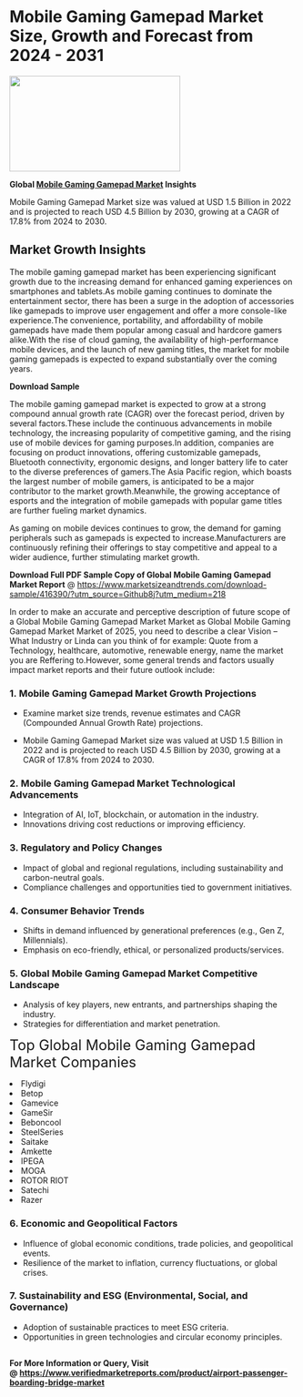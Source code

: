 <H1>Mobile Gaming Gamepad Market Size, Growth and Forecast from 2024 - 2031</H1><img class="aligncenter size-medium wp-image-584254" src="https://thirdeyenews.in/wp-content/uploads/2024/09/Global-Market-Research-300x168.jpeg" alt="" width="300" height="168" /><p><strong>Global&nbsp;<a href="https://www.marketsizeandtrends.com/download-sample/416390/?utm_source=Github8j?utm_medium=218">Mobile Gaming Gamepad Market</a> Insights</strong></p><p>Mobile Gaming Gamepad Market size was valued at USD 1.5 Billion in 2022 and is projected to reach USD 4.5 Billion by 2030, growing at a CAGR of 17.8% from 2024 to 2030.</p><p><h2>Market Growth Insights</h2> <p>The mobile gaming gamepad market has been experiencing significant growth due to the increasing demand for enhanced gaming experiences on smartphones and tablets.As mobile gaming continues to dominate the entertainment sector, there has been a surge in the adoption of accessories like gamepads to improve user engagement and offer a more console-like experience.The convenience, portability, and affordability of mobile gamepads have made them popular among casual and hardcore gamers alike.With the rise of cloud gaming, the availability of high-performance mobile devices, and the launch of new gaming titles, the market for mobile gaming gamepads is expected to expand substantially over the coming years.</p> <p><strong>Download Sample</strong></p> <p>The mobile gaming gamepad market is expected to grow at a strong compound annual growth rate (CAGR) over the forecast period, driven by several factors.These include the continuous advancements in mobile technology, the increasing popularity of competitive gaming, and the rising use of mobile devices for gaming purposes.In addition, companies are focusing on product innovations, offering customizable gamepads, Bluetooth connectivity, ergonomic designs, and longer battery life to cater to the diverse preferences of gamers.The Asia Pacific region, which boasts the largest number of mobile gamers, is anticipated to be a major contributor to the market growth.Meanwhile, the growing acceptance of esports and the integration of mobile gamepads with popular game titles are further fueling market dynamics.<p>As gaming on mobile devices continues to grow, the demand for gaming peripherals such as gamepads is expected to increase.Manufacturers are continuously refining their offerings to stay competitive and appeal to a wider audience, further stimulating market growth.</p> <p><span class=""><strong>Download Full PDF Sample Copy of Global Mobile Gaming Gamepad Market Report</strong> @ <a href="https://www.marketsizeandtrends.com/download-sample/416390/?utm_source=Github8j?utm_medium=218" target="_blank">https://www.marketsizeandtrends.com/download-sample/416390/?utm_source=Github8j?utm_medium=218</a></span></p><p>In order to make an accurate and perceptive description of future scope of a Global&nbsp;Mobile Gaming Gamepad Market Market as Global&nbsp;Mobile Gaming Gamepad Market Market of 2025, you need to describe a clear Vision &ndash; What Industry or Linda can you think of for example: Quote from a Technology, healthcare, automotive, renewable energy, name the market you are Reffering to.However, some general trends and factors usually impact market reports and their future outlook include:</p><h3>1.&nbsp;<strong>Mobile Gaming Gamepad Market Growth Projections</strong></h3><ul><li>Examine market size trends, revenue estimates and CAGR (Compounded Annual Growth Rate) projections.</li><li><p>Mobile Gaming Gamepad Market size was valued at USD 1.5 Billion in 2022 and is projected to reach USD 4.5 Billion by 2030, growing at a CAGR of 17.8% from 2024 to 2030.</p></li></ul><h3>2.&nbsp;<strong>Mobile Gaming Gamepad Market Technological Advancements</strong></h3><ul><li>Integration of AI, IoT, blockchain, or automation in the industry.</li><li>Innovations driving cost reductions or improving efficiency.</li></ul><h3>3.&nbsp;<strong>Regulatory and Policy Changes</strong></h3><ul><li>Impact of global and regional regulations, including sustainability and carbon-neutral goals.</li><li>Compliance challenges and opportunities tied to government initiatives.</li></ul><h3>4.&nbsp;<strong>Consumer Behavior Trends</strong></h3><ul><li>Shifts in demand influenced by generational preferences (e.g., Gen Z, Millennials).</li><li>Emphasis on eco-friendly, ethical, or personalized products/services.</li></ul><h3>5.&nbsp;<strong>Global Mobile Gaming Gamepad Market Competitive Landscape</strong></h3><ul><li>Analysis of key players, new entrants, and partnerships shaping the industry.</li><li>Strategies for differentiation and market penetration.</li></ul><p data-pm-slice="1 1 []"><span style="color: inherit; font-family: inherit; font-size: 25px;">Top Global Mobile Gaming Gamepad Market Companies</span></p><div class="" data-test-id=""><p><li>Flydigi</li><li> Betop</li><li> Gamevice</li><li> GameSir</li><li> Beboncool</li><li> SteelSeries</li><li> Saitake</li><li> Amkette</li><li> IPEGA</li><li> MOGA</li><li> ROTOR RIOT</li><li> Satechi</li><li> Razer</li></p></div><h3>6.&nbsp;<strong>Economic and Geopolitical Factors</strong></h3><ul><li>Influence of global economic conditions, trade policies, and geopolitical events.</li><li>Resilience of the market to inflation, currency fluctuations, or global crises.</li></ul><h3>7.&nbsp;<strong>Sustainability and ESG (Environmental, Social, and Governance)</strong></h3><ul><li>Adoption of sustainable practices to meet ESG criteria.</li><li>Opportunities in green technologies and circular economy principles.</li></ul><h2><strong style="font-size: 14px;">For More Information or Query, Visit @&nbsp;</strong><a style="background-color: #ffffff; font-size: 14px;" href="https://www.marketsizeandtrends.com/report/mobile-gaming-gamepad-market/" target="_blank">https://www.verifiedmarketreports.com/product/airport-passenger-boarding-bridge-market</a></h2>